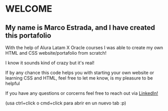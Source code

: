 <link rel="stylesheet" href="styles/style.css">

<body>
<h1>
  WELCOME
</h1>
<h2>
  My name is Marco Estrada, and I have created this portafolio
</h2>

<p>
  With the help of Alura Latam X Oracle courses I was able to create my own HTML and CSS website/portafolio from scratch!
</p>
<p>
  I know it sounds kind of crazy but it's real!
</p>
<p>
  If by any chance this code helps you with starting your own website or learning CSS and HTML, feel free to let me know, is my pleasure to be helpful
</p>
<p>
  If you have any questions or corcerns feel free to reach out via <a href="https://www.linkedin.com/in/mestrada123/" target = "_blank" rel="noreferrer noopener" >LinkedIn!</a>
</p>
<p>
(usa ctrl+click o cmd+click para abrir en un nuevo tab :p)
</p>
</body>
